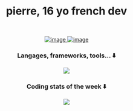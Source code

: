 <h1 align="center">pierre, 16 yo french dev</h1>
<br>

<p align="center">
  <a href="https://github.com/Piarre">
    <img alt="image" src="https://github-readme-stats.vercel.app/api?username=Piarre&theme=tokyonight&show_icons=true&hide_border=true&count_private=true&include_all_commits=true" />
  </a>
  <a href="https://github.com/Piarre">
    <img alt="image" src="https://github-readme-stats.vercel.app/api/top-langs/?username=Piarre&langs_count=8&theme=tokyonight&hide_border=true&layout=compact"/>
  </a>
</p>

<h3 align="center">Langages, frameworks, tools... ⬇️</h3>
<p align="center">
  <a href="https://skillicons.dev">
    <img src="https://skillicons.dev/icons?i=ts,js,go,powershell,swift,java,py,bash,spring,vite,react,nextjs,tailwind,nodejs,vscode,visualstudio,ae,idea,androidstudio,blender,github,git,discord,bots,docker,electron,express,prisma,mongodb,mysql,firebase,postman&perline=8" />
  </a>
</p>

<h3 align="center">Coding stats of the week ⬇️</h3>
<p align="center">
  <a>
    <img src="https://github-readme-stats.vercel.app/api/wakatime?username=Piarre_&hide=TEXT,TOML,XML,&title_color=FFF&theme=tokyonight&hide_border=true">
  </a>
</p>
